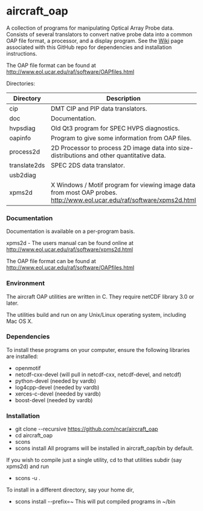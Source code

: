 # aircraft_oap
A collection of programs for manipulating Optical Array Probe data.  Consists of several translators to convert native probe data into a common OAP file format, a processor, and a display program. See the [Wiki](https://github.com/NCAR/aircraft_oap/wiki) page associated with this GitHub repo for dependencies and installation instructions.

The OAP file format can be found at http://www.eol.ucar.edu/raf/software/OAPfiles.html

Directories:

| Directory | Description |
| ----------- | ----------------------------------------------------------------------------------------- |
| cip | DMT CIP and PIP data translators. |
| doc | Documentation. |
| hvpsdiag | Old Qt3 program for SPEC HVPS diagnostics. |
| oapinfo | Program to give some information from OAP files. |
| process2d | 2D Processor to process 2D image data into size-distributions and other quantitative data. |
| translate2ds | SPEC 2DS data translator. |
| usb2diag | |
| xpms2d | X Windows / Motif program for viewing image data from most OAP probes. http://www.eol.ucar.edu/raf/software/xpms2d.html |

### Documentation ###

Documentation is available on a per-program basis.

xpms2d - The users manual can be found online at 
http://www.eol.ucar.edu/raf/software/xpms2d.html

The OAP file format can be found at http://www.eol.ucar.edu/raf/software/OAPfiles.html

### Environment ###
The aircraft OAP utilities are written in C. They require netCDF library 3.0 or later.

The utilities build and run on any Unix/Linux operating system, including Mac OS X.

### Dependencies ###

To install these programs on your computer, ensure the following libraries are installed:

 * openmotif
 * netcdf-cxx-devel (will pull in netcdf-cxx, netcdf-devel, and netcdf)
 * python-devel (needed by vardb)
 * log4cpp-devel (needed by vardb)
 * xerces-c-devel (needed by vardb)
 * boost-devel (needed by vardb)

### Installation ###

 * git clone --recursive https://github.com/ncar/aircraft_oap
 * cd aircraft_oap
 * scons
 * scons install
All programs will be installed in aircraft_oap/bin by default.

If you wish to compile just a single utility, cd to that utilities subdir (say xpms2d) and run
 * scons -u .

To install in a different directory, say your home dir, 
 * scons install --prefix=~
This will put compiled programs in ~/bin

